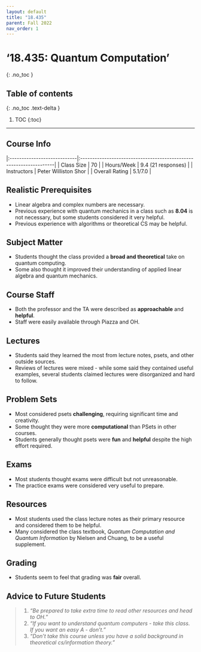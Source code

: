```yaml
---
layout: default
title: "18.435"
parent: Fall 2022
nav_order: 1
---
```


# ‘18.435: Quantum Computation’
{: .no_toc }

## Table of contents
{: .no_toc .text-delta }

1. TOC
{:toc}

---

## Course Info

|:----------------------------|:-------------------------------------------------------------------|
| Class Size    		| 70                                                           		|
| Hours/Week        	| 9.4 (21 responses)                                          	| 
| Instructors         	| Peter Williston Shor					|
| Overall Rating	| 5.1/7.0						|

## Realistic Prerequisites
* Linear algebra and complex numbers are necessary.
* Previous experience with quantum mechanics in a class such as **8.04** is not necessary, but some students considered it very helpful.
* Previous experience with algorithms or theoretical CS may be helpful.

## Subject Matter
* Students thought the class provided a **broad and theoretical** take on quantum computing.
* Some also thought it improved their understanding of applied linear algebra and quantum mechanics. 

## Course Staff
* Both the professor and the TA were described as **approachable** and **helpful**.
* Staff were easily available through Piazza and OH.

## Lectures
* Students said they learned the most from lecture notes, psets, and other outside sources.
* Reviews of lectures were mixed - while some said they contained useful examples, several students claimed lectures were disorganized and hard to follow.

## Problem Sets
* Most considered psets **challenging**, requiring significant time and creativity.
* Some thought they were more **computational** than PSets in other courses.
* Students generally thought psets were **fun** and **helpful** despite the high effort required.

## Exams
* Most students thought exams were difficult but not unreasonable.
* The practice exams were considered very useful to prepare.

## Resources
* Most students used the class lecture notes as their primary resource and considered them to be helpful.
* Many considered the class textbook, *Quantum Computation and Quantum Information* by Nielsen and Chuang, to be a useful supplement.

## Grading
* Students seem to feel that grading was **fair** overall. 

## Advice to Future Students
> 1. *“Be prepared to take extra time to read other resources and head to OH.”* 
> 2. *“If you want to understand quantum computers - take this class. If you want an easy A -
don’t.”*
> 3. *“Don’t take this course unless you have a solid background in theoretical cs/information
theory.”*
